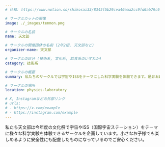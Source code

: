 ```yaml
---
# 仕様: https://www.notion.so/shikosai33/8345f5b29cea40aaa2cc9fd6ab79c6a6?pvs=4#5438a1577b604f39a67658a72f2283b8

# サークルカットの画像
image: ./_images/tenmon.png

# サークルの名前
name: 天文部

# サークルの開催団体の名前 (2年2組, 天文部など)
organizer-name: 天文部

# サークルの区分 (技術系, 文化系, 飲食系のいずれか)
category: 技術系

# サークルの概要
summary: 私たちのサークルでは宇宙やISSをテーマにした科学実験を体験できます。是非お越しください。

# サークルの場所
location: physics-laboratory

# X, Instagramなどの外部リンク
# urls:
# - https://x.com/example
# - https://instagram.com/example
---
```

私たち天文部は今年度の文化祭で宇宙やISS（国際宇宙ステーション）をテーマに様々な科学実験を体験できるサークルを企画しています。小さなお子様でも楽しめるように安全性にも配慮したものになっているのでご安心ください。
